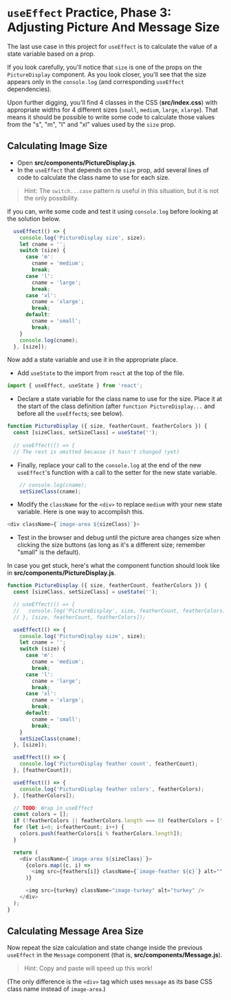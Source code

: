 # `useEffect` Practice, Phase 3: Adjusting Picture And Message Size

The last use case in this project for `useEffect` is to calculate the value of a
state variable based on a prop.

If you look carefully, you'll notice that `size` is one of the props on the
`PictureDisplay` component. As you look closer, you'll see that the size
appears only in the `console.log` (and corresponding `useEffect` dependencies).

Upon further digging, you'll find 4 classes in the CSS (__src/index.css__) with
appropriate widths for 4 different sizes (`small`, `medium`, `large`, `xlarge`).
That means it should be possible to write some code to calculate those values
from the "s", "m", "l" and "xl" values used by the `size` prop.

## Calculating Image Size

* Open __src/components/PictureDisplay.js__.
* In the `useEffect` that depends on the `size` prop, add several lines of code
to calculate the class name to use for each size.

> Hint: The `switch...case` pattern is useful in this situation, but it is not
> the only possibility.

If you can, write some code and test it using `console.log` before looking at
the solution below.

```javascript
  useEffect(() => {
    console.log('PictureDisplay size', size);
    let cname = '';
    switch (size) {
      case 'm':
        cname = 'medium';
        break;
      case 'l':
        cname = 'large';
        break;
      case 'xl':
        cname = 'xlarge';
        break;
      default:
        cname = 'small';
        break;
    }
    console.log(cname);
  }, [size]);
```

Now add a state variable and use it in the appropriate place.

* Add `useState` to the import from `react` at the top of the file.

```javascript
import { useEffect, useState } from 'react';
```

* Declare a state variable for the class name to use for the size. Place it at
  the start of the class definition (after `function PictureDisplay...` and
  before all the `useEffect`s; see below).

```javascript
function PictureDisplay ({ size, featherCount, featherColors }) {
  const [sizeClass, setSizeClass] = useState('');
  
  // useEffect(() => {
  // The rest is omitted because it hasn't changed (yet)
```

* Finally, replace your call to the `console.log` at the end of the new
`useEffect`'s function with a call to the setter for the new state variable.

```js
    // console.log(cname);
    setSizeClass(cname);
```

* Modify the `className` for the `<div>` to replace `medium` with your new
state variable. Here is one way to accomplish this.

```javascript
<div className={`image-area ${sizeClass}`}>
```

* Test in the browser and debug until the picture area changes size when
clicking the size buttons (as long as it's a different size; remember "small" is
the default).

In case you get stuck, here's what the component function should look like in
__src/components/PictureDisplay.js__.

```javascript
function PictureDisplay ({ size, featherCount, featherColors }) {
  const [sizeClass, setSizeClass] = useState('');

  // useEffect(() => {
  //   console.log('PictureDisplay', size, featherCount, featherColors);
  // }, [size, featherCount, featherColors]);

  useEffect(() => {
    console.log('PictureDisplay size', size);
    let cname = '';
    switch (size) {
      case 'm':
        cname = 'medium';
        break;
      case 'l':
        cname = 'large';
        break;
      case 'xl':
        cname = 'xlarge';
        break;
      default:
        cname = 'small';
        break;
    }
    setSizeClass(cname);
  }, [size]);

  useEffect(() => {
    console.log('PictureDisplay feather count', featherCount);
  }, [featherCount]);

  useEffect(() => {
    console.log('PictureDisplay feather colors', featherColors);
  }, [featherColors]);

  // TODO: Wrap in useEffect
  const colors = [];
  if (!featherColors || featherColors.length === 0) featherColors = [''];
  for (let i=0; i<featherCount; i++) {
    colors.push(featherColors[i % featherColors.length]);
  }

  return (
    <div className={`image-area ${sizeClass}`}>
      {colors.map((c, i) =>
        <img src={feathers[i]} className={`image-feather ${c}`} alt="" />
      )}

      <img src={turkey} className="image-turkey" alt="turkey" />
    </div>
  );
}
```

## Calculating Message Area Size

Now repeat the size calculation and state change inside the previous `useEffect`
in the `Message` component (that is, __src/components/Message.js__).

> Hint: Copy and paste will speed up this work!

(The only difference is the `<div>` tag which uses `message` as its base CSS
class name instead of `image-area`.)